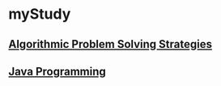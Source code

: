 # myStudy
## [Algorithmic Problem Solving Strategies](https://github.com/SeungWonU/myStudy/tree/master/Algorithmic%20Problem%20Solving%20Strategies)
## [Java Programming](https://github.com/SeungWonU/myStudy/tree/master/Java%20Programming)
